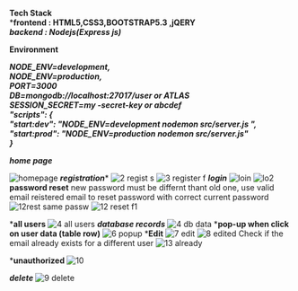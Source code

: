 **Tech Stack** <br>
  ***frontend : HTML5,CSS3,BOOTSTRAP5.3 ,jQERY**<br>
  ***backend : Nodejs(Express js)***<br>

**Environment**<br>

***NODE_ENV=development,<br>
NODE_ENV=production,<br>
PORT=3000<br>
DB=mongodb://localhost:27017/user   or ATLAS <br>
SESSION_SECRET=my -secret-key   or abcdef <br>
 "scripts": { <br>
    "start:dev": "NODE_ENV=development nodemon src/server.js ",<br>
    "start:prod": "NODE_ENV=production nodemon src/server.js"<br>
  }***

  
***home page***

![homepage](https://github.com/user-attachments/assets/b1a35ded-a85b-49ad-a734-a4c00d712247)
***registration****
![2 regist s](https://github.com/user-attachments/assets/21f25e1d-9414-4c14-95e1-8aa9db720372)
![3 register f](https://github.com/user-attachments/assets/8c44334d-0ddd-4c6c-af07-ae0026d7e6d9)
***login***
![loin](https://github.com/user-attachments/assets/c03e6c11-1825-43e5-8f85-480dcaa8685c)
![lo2](https://github.com/user-attachments/assets/8902f81a-7527-466c-bc09-7eaf5471376a)
**password reset**
  new password must be differnt thant old one, use valid email reistered email to reset password with correct current password
![12rest same passw](https://github.com/user-attachments/assets/fc871734-9b79-49f9-8c14-b5fc9894fe19)
![12 reset f1](https://github.com/user-attachments/assets/952ed55b-f698-4f93-8abc-6a63e6b320f1)

***all users**
![4 all users](https://github.com/user-attachments/assets/28be9742-d508-489a-9854-064e7e2fd14b)
***database records***
![4 db data](https://github.com/user-attachments/assets/18ff23ab-c276-4d3d-af49-1b33499572d7)
***pop-up when click on user data (table row)**
![6 popup](https://github.com/user-attachments/assets/0a276e5e-32ff-471e-9661-fefaea563b52)
***Edit**
![7 edit](https://github.com/user-attachments/assets/87807ae0-c908-402a-b554-f2966157f079)
![8 edited](https://github.com/user-attachments/assets/b7089112-ff71-40e4-a316-9c6be32c2e00)
 Check if the email already exists for a different user
 ![13 already](https://github.com/user-attachments/assets/bca28920-9b04-44ee-add3-aff33ae227d9)

***unauthorized**
![10](https://github.com/user-attachments/assets/9de534b0-eafd-4e97-91f6-2a7170d0099b)

***delete***
![9 delete](https://github.com/user-attachments/assets/1ef394dc-dc4d-4c03-9a04-0a7999c86c1d)
